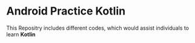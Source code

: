 # Android Practice Kotlin

This Repositry includes different codes, which would assist individuals to learn **Kotlin**
